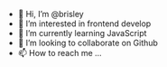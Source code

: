 - 👋 Hi, I’m @brisley
- 👀 I’m interested in frontend develop
- 🌱 I’m currently learning JavaScript
- 💞️ I’m looking to collaborate on Github
- 📫 How to reach me ...

<!---
brisley/brisley is a ✨ special ✨ repository because its `README.md` (this file) appears on your GitHub profile.
You can click the Preview link to take a look at your changes.
--->
